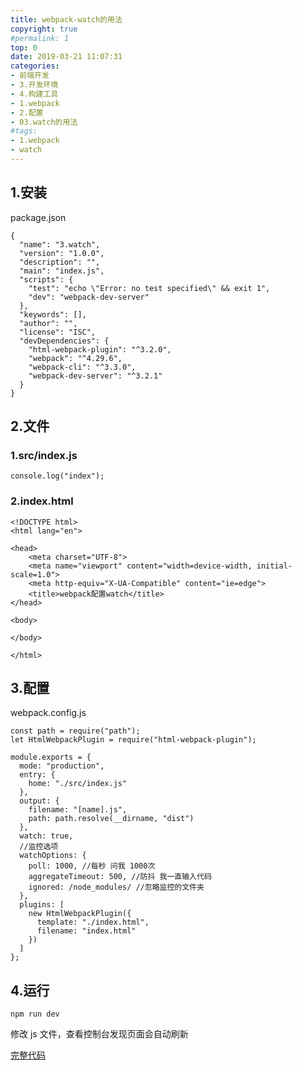 ```yaml
---
title: webpack-watch的用法
copyright: true
#permalink: 1
top: 0
date: 2019-03-21 11:07:31
categories:
- 前端开发
- 3.开发环境
- 4.构建工具
- 1.webpack
- 2.配置
- 03.watch的用法
#tags:
- 1.webpack
- watch
---
```


## 1.安装

package.json

```
{
  "name": "3.watch",
  "version": "1.0.0",
  "description": "",
  "main": "index.js",
  "scripts": {
    "test": "echo \"Error: no test specified\" && exit 1",
    "dev": "webpack-dev-server"
  },
  "keywords": [],
  "author": "",
  "license": "ISC",
  "devDependencies": {
    "html-webpack-plugin": "^3.2.0",
    "webpack": "^4.29.6",
    "webpack-cli": "^3.3.0",
    "webpack-dev-server": "^3.2.1"
  }
}
```

## 2.文件

### 1.src/index.js

```
console.log("index");
```

### 2.index.html

```
<!DOCTYPE html>
<html lang="en">

<head>
    <meta charset="UTF-8">
    <meta name="viewport" content="width=device-width, initial-scale=1.0">
    <meta http-equiv="X-UA-Compatible" content="ie=edge">
    <title>webpack配置watch</title>
</head>

<body>

</body>

</html>
```

## 3.配置

webpack.config.js

```
const path = require("path");
let HtmlWebpackPlugin = require("html-webpack-plugin");

module.exports = {
  mode: "production",
  entry: {
    home: "./src/index.js"
  },
  output: {
    filename: "[name].js",
    path: path.resolve(__dirname, "dist")
  },
  watch: true,
  //监控选项
  watchOptions: {
    poll: 1000, //每秒 问我 1000次
    aggregateTimeout: 500, //防抖 我一直输入代码
    ignored: /node_modules/ //忽略监控的文件夹
  },
  plugins: [
    new HtmlWebpackPlugin({
      template: "./index.html",
      filename: "index.html"
    })
  ]
};
```

## 4.运行

```
npm run dev
```

修改 js 文件，查看控制台发现页面会自动刷新

[完整代码](https://github.com/zhoubichuan/frontend-note/blob/master/3.dev/3.scaffolding/1.webpack/2.config/3.watch/)
